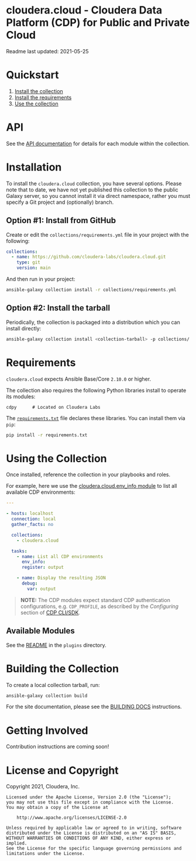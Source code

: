 # cloudera.cloud - Cloudera Data Platform (CDP) for Public and Private Cloud

Readme last updated: 2021-05-25

# Quickstart

1. [Install the collection](#installation)
2. [Install the requirements](#requirements)
3. [Use the collection](#using-the-collection)

# API

See the [API documentation](https://cloudera-labs.github.io/cloudera.cloud/) for details for each module within the collection. 

# Installation

To install the `cloudera.cloud` collection, you have several options. Please
note that to date, we have not yet published this collection to the public 
Galaxy server, so you cannot install it via direct namespace, rather you must
specify a Git project and (optionally) branch.

## Option #1: Install from GitHub

Create or edit the `collections/requirements.yml` file in your project with the
following:

```yaml
collections:
  - name: https://github.com/cloudera-labs/cloudera.cloud.git
    type: git
    version: main
```

And then run in your project:

```bash
ansible-galaxy collection install -r collections/requirements.yml
```

## Option #2: Install the tarball

Periodically, the collection is packaged into a distribution which you can
install directly:

```bash
ansible-galaxy collection install <collection-tarball> -p collections/
```

# Requirements

`cloudera.cloud` expects Ansible Base/Core `2.10.0` or higher.

The collection also requires the following Python libraries install to operate 
its modules:

```pip
cdpy      # Located on Cloudera Labs
```

The [`requirements.txt`](./requirements.txt) file declares these libraries. You
can install them via `pip`:

```bash
pip install -r requirements.txt
```

# Using the Collection

Once installed, reference the collection in your playbooks and roles.

For example, here we use the
[cloudera.cloud.env_info module](./plugins/modules/env_info.py) to list all 
available CDP environments:

```yaml
---

- hosts: localhost
  connection: local
  gather_facts: no

  collections:
    - cloudera.cloud

  tasks:
    - name: List all CDP environments
      env_info:
      register: output

    - name: Display the resulting JSON
      debug:
        var: output
```

> **NOTE:** The CDP modules expect standard CDP authentication configurations,
e.g. `CDP_PROFILE`, as described by the *Configuring* section of 
[CDP CLI/SDK](https://github.com/cloudera/cdpcli#configuring).

## Available Modules

See the [README](./plugins/README.md) in the `plugins` directory.

# Building the Collection

To create a local collection tarball, run:

```bash
ansible-galaxy collection build 
```

For the site documentation, please see the 
[BUILDING DOCS](./site/BUILDING_DOCS.md) instructions.

# Getting Involved

Contribution instructions are coming soon!

# License and Copyright

Copyright 2021, Cloudera, Inc.

```
Licensed under the Apache License, Version 2.0 (the "License");
you may not use this file except in compliance with the License.
You may obtain a copy of the License at

    http://www.apache.org/licenses/LICENSE-2.0

Unless required by applicable law or agreed to in writing, software
distributed under the License is distributed on an "AS IS" BASIS,
WITHOUT WARRANTIES OR CONDITIONS OF ANY KIND, either express or implied.
See the License for the specific language governing permissions and
limitations under the License.
```
